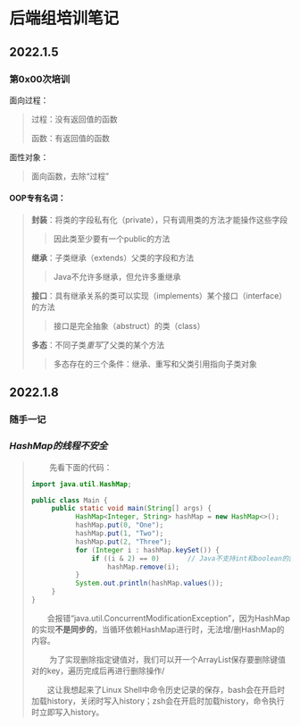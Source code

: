 # 后端组培训笔记

## 2022.1.5

### 第0x00次培训

面向过程：

> 过程：没有返回值的函数
>
> 函数：有返回值的函数

面性对象：

> 面向函数，去除“过程”

#### OOP专有名词：

> **封装**：将类的字段私有化（private），只有调用类的方法才能操作这些字段
>
> > 因此类至少要有一个public的方法
>
> **继承**：子类继承（extends）父类的字段和方法
>
> > Java不允许多继承，但允许多重继承
>
> **接口**：具有继承关系的类可以实现（implements）某个接口（interface）的方法
>
> > 接口是完全抽象（abstruct）的类（class）
>
> **多态**：不同子类*重写*了父类的某个方法
>
> > 多态存在的三个条件：继承、重写和父类引用指向子类对象

## 2022.1.8

### 随手一记

### *HashMap的线程不安全*

> &emsp;&emsp; 先看下面的代码：
>
> ```java
> import java.util.HashMap;
> 
> public class Main {
>      public static void main(String[] args) {
>            HashMap<Integer, String> hashMap = new HashMap<>();
>            hashMap.put(0, "One");
>            hashMap.put(1, "Two");
>            hashMap.put(2, "Three");
>            for (Integer i : hashMap.keySet()) {
>                if ((i & 2) == 0)       // Java不支持int和boolean的直接相互转化
>                    hashMap.remove(i);
>            }
>            System.out.println(hashMap.values());
>      }
> }
> ```
>
> &emsp;&emsp;会报错“java.util.ConcurrentModificationException”，因为HashMap的实现**不是同步的**，当循环依赖HashMap进行时，无法增/删HashMap的内容。
>
> &emsp; &emsp;为了实现删除指定键值对，我们可以开一个ArrayList保存要删除键值对的key，遍历完成后再进行删除操作/
>
> &emsp;&emsp;这让我想起来了Linux Shell中命令历史记录的保存，bash会在开启时加载history，关闭时写入history；zsh会在开启时加载history，命令执行时立即写入history。
